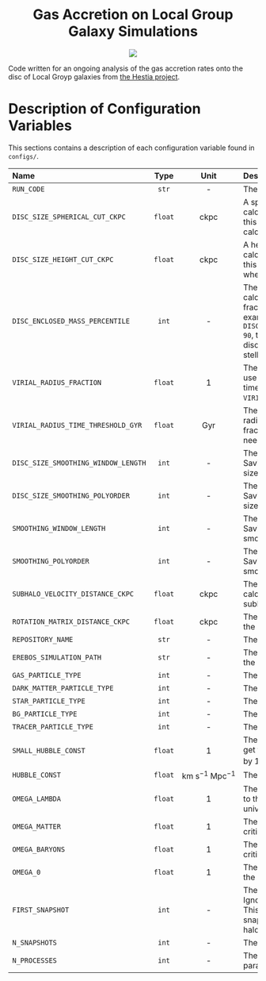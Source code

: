 <div align="center">
    <h1>Gas Accretion on Local Group Galaxy Simulations</h1>
</div>

<p align="center">
    <a href="https://www.python.org/"><img src="https://forthebadge.com/images/badges/made-with-python.svg"></a>
</p>

Code written for an ongoing analysis of the gas accretion rates onto the disc
of Local Groyp galaxies from [the Hestia project](https://hestia.aip.de/).

# Description of Configuration Variables

This sections contains a description of each configuration variable found in
`configs/`.


| Name | Type | Unit | Description |
|:-----|:----:|:----:|:------------|
| `RUN_CODE` | `str` | - | The code of this configuration. |
| `DISC_SIZE_SPHERICAL_CUT_CKPC` | `float` | $\mathrm{ckpc}$ | A spherical cut for the disc size calculation. All particles beyond this radius will be ignored when calculating the disc size.  |
| `DISC_SIZE_HEIGHT_CUT_CKPC` | `float` | $\mathrm{ckpc}$ | A height cut for the disc size calculation. All particles beyond this $z$ coordinate will be ignored when calculating the disc size. |
| `DISC_ENCLOSED_MASS_PERCENTILE` | `int` | - | The percentile to use when calculating the enclosed mass fraction for the disc size. For example, if `DISC_ENCLOSED_MASS_PERCENTILE = 90`, the radius and height of the disc will enclose 90% of the total stellar mass of the subhalo. |
| `VIRIAL_RADIUS_FRACTION` | `float` | $1$ | The fraction of the virial radius to use as disc size, if needed, for times smaller than `VIRIAL_RADIUS_TIME_THRESHOLD_GYR`. |
| `VIRIAL_RADIUS_TIME_THRESHOLD_GYR` | `float` | $\mathrm{Gyr}$ | The time before which the disc radius will be replaced by a fraction of the virial radius if needed. |
| `DISC_SIZE_SMOOTHING_WINDOW_LENGTH` | `int` | - | The window length to use in the Savitzky-Golay filter in the disc size calculation. |
| `DISC_SIZE_SMOOTHING_POLYORDER` | `int` | - | The polynomial order to use in the Savitzky-Golay filter in the disc size calculation. |
| `SMOOTHING_WINDOW_LENGTH` | `int` | - | The window length for the Savitzky-Golay filter for smoothing. |
| `SMOOTHING_POLYORDER` | `int` | - | The polynomial order for the Savitzky-Golay filter for smoothing. |
| `SUBHALO_VELOCITY_DISTANCE_CKPC` | `float` | $\mathrm{ckpc}$ | The spherical radius in ckpc to calculate the velocity of the main subhalo. |
| `ROTATION_MATRIX_DISTANCE_CKPC` | `float` | $\mathrm{ckpc}$ | The spherical radius to calculate the orientation matrix. |
| `REPOSITORY_NAME` | `str` | - | The name of the repository. |
| `EREBOS_SIMULATION_PATH` | `str` | - | The path of the snapshot files in the Erebos system. |
| `GAS_PARTICLE_TYPE` | `int` | - | The type of gas cells. |
| `DARK_MATTER_PARTICLE_TYPE` | `int` | - | The type of dark matter particles. |
| `STAR_PARTICLE_TYPE` | `int` | - | The type of star particles. |
| `BG_PARTICLE_TYPE` | `int` | - | The type of black hole particles. |
| `TRACER_PARTICLE_TYPE` | `int` | - | The type of tracer particles. |
| `SMALL_HUBBLE_CONST` | `float` | $1$ | The "small" Hubble constant. To get the Hubble constant, multiply by $100~\mathrm{km} ~ \mathrm{s}^{-1} ~ \mathrm{Mpc}^{-1}$. |
| `HUBBLE_CONST` | `float` | $\mathrm{km} ~ \mathrm{s}^{-1} ~ \mathrm{Mpc}^{-1}$ | The Hubble constant. |
| `OMEGA_LAMBDA` | `float` | $1$ | The dark energy density (relative to the critical density of the universe). |
| `OMEGA_MATTER` | `float` | $1$ | The matter density (relative to the critical density of the universe). |
| `OMEGA_BARYONS` | `float` | $1$ | The baryon density (relative to the critical density of the universe). |
| `OMEGA_0` | `float` | $1$ | The total matter density (relative to the critical density of the universe). |
| `FIRST_SNAPSHOT` | `int` | - | The first snapshot to analyze. Ignore all the previous snapshots. This is useful because the first snapshots may not have a main halo/subhalo properly identified. |
| `N_SNAPSHOTS`| `int` | - | The total number of snapshots. |
| `N_PROCESSES` | `int` | - | The number of processes for parallel calculations.
